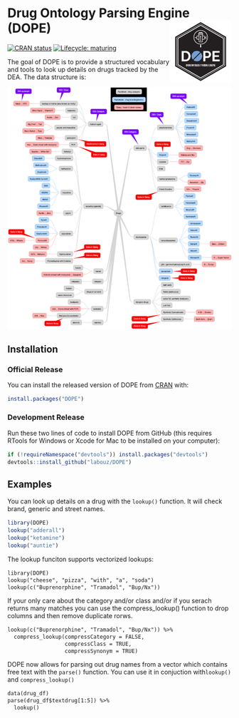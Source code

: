 
# Drug Ontology Parsing Engine (DOPE) <a href='https://ctn-0094.github.io/DOPE/'><img src='man/figures/DOPE_hex.png' align="right" height="139" /></a>

<!-- badges: start -->
  [![CRAN status](https://www.r-pkg.org/badges/version/DOPE)](https://CRAN.R-project.org/package=DOPE)
  [![Lifecycle: maturing](https://img.shields.io/badge/lifecycle-maturing-blue.svg)](https://www.tidyverse.org/lifecycle/#maturing)
<!-- badges: end -->

The goal of DOPE is to provide a structured vocabulary and tools to look up details on drugs tracked by the DEA.  The data structure is:

![Figure 1. Detailed view of data structure can be seen on the package website.](./inst/extdata/Drugs.jpg)

## Installation

### Official Release
You can install the released version of DOPE from [CRAN](https://CRAN.R-project.org) with:

``` r
install.packages("DOPE")
```


### Development Release
Run these two lines of code to install DOPE from GitHub (this requires RTools for Windows or Xcode for Mac to be installed on your computer):

``` r
if (!requireNamespace("devtools")) install.packages("devtools")
devtools::install_github("labouz/DOPE")
```

## Examples

You can look up details on a drug with the `lookup()` function.  It will check brand, generic and street names.

``` r
library(DOPE)
lookup("adderall")
lookup("ketamine")
lookup("auntie")
```

The lookup funciton supports vectorized lookups:
```
library(DOPE)
lookup("cheese", "pizza", "with", "a", "soda")
lookup(c("Buprenorphine", "Tramadol", "Bup/Nx"))
```

If your only care about the category and/or class and/or if you serach returns many matches you can use the compress_lookup() function to drop columns and then remove duplicate rorws.

```
lookup(c("Buprenorphine", "Tramadol", "Bup/Nx")) %>% 
  compress_lookup(compressCategory = FALSE,
                  compressClass = TRUE,
                  compressSynonym = TRUE)
```

DOPE now allows for parsing out drug names from a vector which contains free text with the `parse()` function. You can use it in conjuction with`lookup()` and `compress_lookup()`

```
data(drug_df)
parse(drug_df$textdrug[1:5]) %>% 
  lookup()
```
